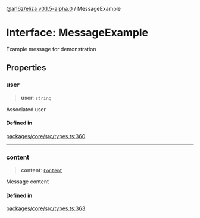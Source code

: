 [@ai16z/eliza v0.1.5-alpha.0](../index.md) / MessageExample

# Interface: MessageExample

Example message for demonstration

## Properties

### user

> **user**: `string`

Associated user

#### Defined in

[packages/core/src/types.ts:360](https://github.com/CREWorx/eliza/blob/main/packages/core/src/types.ts#L360)

***

### content

> **content**: [`Content`](Content.md)

Message content

#### Defined in

[packages/core/src/types.ts:363](https://github.com/CREWorx/eliza/blob/main/packages/core/src/types.ts#L363)
